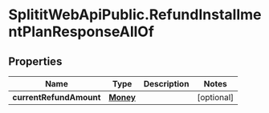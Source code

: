 # SplititWebApiPublic.RefundInstallmentPlanResponseAllOf

## Properties

Name | Type | Description | Notes
------------ | ------------- | ------------- | -------------
**currentRefundAmount** | [**Money**](Money.md) |  | [optional] 


